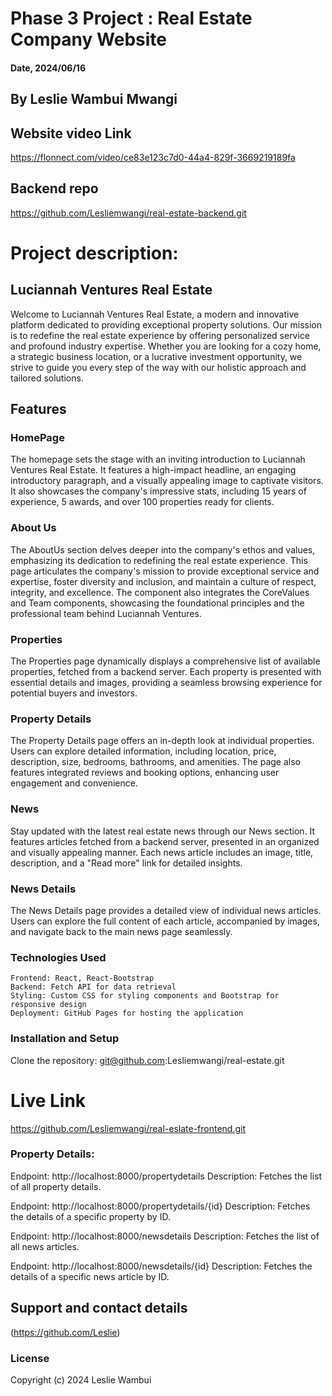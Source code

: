 # Phase 3 Project : Real Estate Company Website

#### Date, 2024/06/16

## By Leslie Wambui Mwangi

## Website video Link
https://flonnect.com/video/ce83e123c7d0-44a4-829f-3669219189fa

## Backend repo
https://github.com/Lesliemwangi/real-estate-backend.git

# Project description:

## Luciannah Ventures Real Estate

Welcome to Luciannah Ventures Real Estate, a modern and innovative platform dedicated to providing exceptional property solutions. Our mission is to redefine the real estate experience by offering personalized service and profound industry expertise. Whether you are looking for a cozy home, a strategic business location, or a lucrative investment opportunity, we strive to guide you every step of the way with our holistic approach and tailored solutions.

## Features

### HomePage

The homepage sets the stage with an inviting introduction to Luciannah Ventures Real Estate. It features a high-impact headline, an engaging introductory paragraph, and a visually appealing image to captivate visitors. It also showcases the company's impressive stats, including 15 years of experience, 5 awards, and over 100 properties ready for clients.

### About Us

The AboutUs section delves deeper into the company's ethos and values, emphasizing its dedication to redefining the real estate experience. This page articulates the company's mission to provide exceptional service and expertise, foster diversity and inclusion, and maintain a culture of respect, integrity, and excellence. The component also integrates the CoreValues and Team components, showcasing the foundational principles and the professional team behind Luciannah Ventures.

### Properties

The Properties page dynamically displays a comprehensive list of available properties, fetched from a backend server. Each property is presented with essential details and images, providing a seamless browsing experience for potential buyers and investors.

### Property Details

The Property Details page offers an in-depth look at individual properties. Users can explore detailed information, including location, price, description, size, bedrooms, bathrooms, and amenities. The page also features integrated reviews and booking options, enhancing user engagement and convenience.

### News

Stay updated with the latest real estate news through our News section. It features articles fetched from a backend server, presented in an organized and visually appealing manner. Each news article includes an image, title, description, and a "Read more" link for detailed insights.

### News Details

The News Details page provides a detailed view of individual news articles. Users can explore the full content of each article, accompanied by images, and navigate back to the main news page seamlessly.

### Technologies Used

    Frontend: React, React-Bootstrap
    Backend: Fetch API for data retrieval
    Styling: Custom CSS for styling components and Bootstrap for responsive design
    Deployment: GitHub Pages for hosting the application

### Installation and Setup

Clone the repository:
git@github.com:Lesliemwangi/real-estate.git

# Live Link
https://github.com/Lesliemwangi/real-eslate-frontend.git


### Property Details:

Endpoint: http://localhost:8000/propertydetails
Description: Fetches the list of all property details.

Endpoint: http://localhost:8000/propertydetails/{id}
Description: Fetches the details of a specific property by ID.

Endpoint: http://localhost:8000/newsdetails
Description: Fetches the list of all news articles.

Endpoint: http://localhost:8000/newsdetails/{id}
Description: Fetches the details of a specific news article by ID.

## Support and contact details

(https://github.com/Leslie)

### License

Copyright (c) 2024 Leslie Wambui
